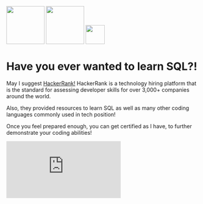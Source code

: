 <img Logo src="https://wizardsourcer.com/wp-content/uploads/2021/10/HackerRank-logo.png" width="100"> <img src="https://1000logos.net/wp-content/uploads/2020/08/MySQL-Logo.png" width="100"> <img src="https://github.com/user-attachments/assets/85aa484a-7f87-4edd-81d3-a771dd03f27d" width ="50">


# Have you ever wanted to learn SQL?! 

May I suggest [HackerRank!](https://www.hackerrank.com/domains/sql)
HackerRank is a technology hiring platform that is the standard for assessing developer skills for over 3,000+ companies around the world.

Also, they provided resources to learn SQL as well as many other coding languages commonly used in tech position!

Once you feel prepared enough, you can get certified as I have, to further demonstrate your coding abilities!


![Basic Certificate](https://github.com/amandakpr95/HackerRank_SQL/blob/main/sql_basic%20certificate.pdf)
